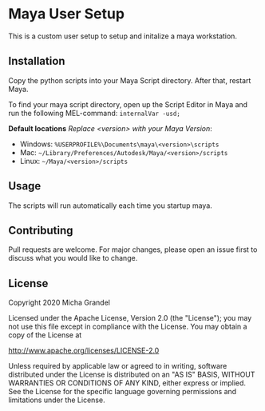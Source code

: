 # Maya User Setup

This is a custom user setup to setup and initalize a maya workstation. 

## Installation

Copy the python scripts into your Maya Script directory. After that, restart Maya.

To find your maya script directory, open up the Script Editor in Maya and run the following MEL-command:
```internalVar -usd;```

**Default locations** *Replace &lt;version&gt; with your Maya Version*:

- Windows: `%USERPROFILE%\Documents\maya\<version>\scripts`
- Mac: `~/Library/Preferences/Autodesk/Maya/<version>/scripts`
- Linux: `~/Maya/<version>/scripts`

## Usage

The scripts will run automatically each time you startup maya.

## Contributing

Pull requests are welcome. For major changes, please open an issue first to discuss what you would like to change.

## License

Copyright 2020 Micha Grandel

Licensed under the Apache License, Version 2.0 (the "License");
you may not use this file except in compliance with the License.
You may obtain a copy of the License at

  http://www.apache.org/licenses/LICENSE-2.0

Unless required by applicable law or agreed to in writing, software
distributed under the License is distributed on an "AS IS" BASIS,
WITHOUT WARRANTIES OR CONDITIONS OF ANY KIND, either express or implied.
See the License for the specific language governing permissions and
limitations under the License.

